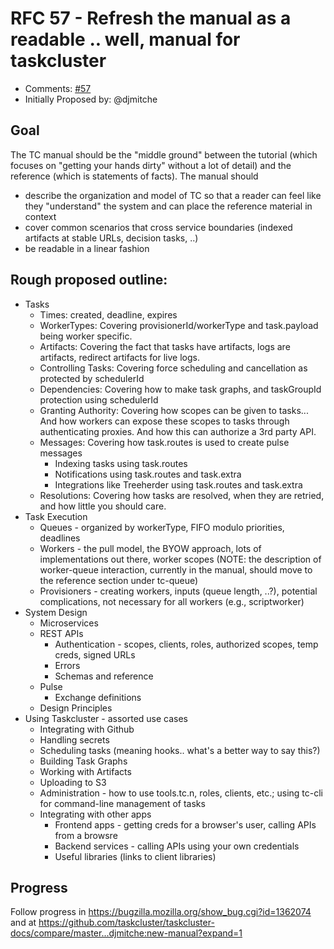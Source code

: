 # RFC 57 - Refresh the manual as a readable .. well, manual for taskcluster
* Comments: [#57](https://github.com/taskcluster/taskcluster-rfcs/pull/57)
* Initially Proposed by: @djmitche


## Goal

The TC manual should be the "middle ground" between the tutorial (which focuses on "getting your hands dirty" without a lot of detail) and the reference (which is statements of facts).  The manual should
 - describe the organization and model of TC so that a reader can feel like they "understand" the system and can place the reference material in context
 - cover common scenarios that cross service boundaries (indexed artifacts at stable URLs, decision tasks, ..)
 - be readable in a linear fashion

## Rough proposed outline:

* Tasks
  * Times: created, deadline, expires
  * WorkerTypes: Covering provisionerId/workerType and task.payload being worker specific.
  * Artifacts: Covering the fact that tasks have artifacts, logs are artifacts, redirect artifacts for live logs.
  * Controlling Tasks: Covering force scheduling and cancellation as protected by schedulerId
  * Dependencies: Covering how to make task graphs, and taskGroupId protection using schedulerId
  * Granting Authority: Covering how scopes can be given to tasks... And how workers can expose these scopes to tasks through authenticating proxies. And how this can authorize a 3rd party API.
  * Messages: Covering how task.routes is used to create pulse messages
      * Indexing tasks using task.routes
      * Notifications using task.routes and task.extra
      * Integrations like Treeherder using task.routes and task.extra
  * Resolutions: Covering how tasks are resolved, when they are retried, and how little you should care.
* Task Execution
  * Queues - organized by workerType, FIFO modulo priorities, deadlines
  * Workers - the pull model, the BYOW approach, lots of implementations out there, worker scopes (NOTE: the description of worker-queue interaction, currently in the manual, should move to the reference section under tc-queue)
  * Provisioners - creating workers, inputs (queue length, ..?), potential complications, not necessary for all workers (e.g., scriptworker)
* System Design
  * Microservices
  * REST APIs
    * Authentication - scopes, clients, roles, authorized scopes, temp creds, signed URLs
    * Errors
    * Schemas and reference
  * Pulse
    * Exchange definitions
  * Design Principles
* Using Taskcluster - assorted use cases
  * Integrating with Github
  * Handling secrets
  * Scheduling tasks (meaning hooks.. what's a better way to say this?) 
  * Building Task Graphs
  * Working with Artifacts
  * Uploading to S3
  * Administration - how to use tools.tc.n, roles, clients, etc.; using tc-cli for command-line management of tasks
  * Integrating with other apps
    * Frontend apps - getting creds for a browser's user, calling APIs from a browsre
    * Backend services - calling APIs using your own credentials
    * Useful libraries (links to client libraries)

## Progress

Follow progress in https://bugzilla.mozilla.org/show_bug.cgi?id=1362074 and at https://github.com/taskcluster/taskcluster-docs/compare/master...djmitche:new-manual?expand=1